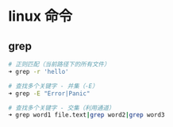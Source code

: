 # linux 命令

## grep

```bash
# 正则匹配（当前路径下的所有文件）
➜ grep -r 'hello'

# 查找多个关键字 - 并集（-E）
➜ grep -E "Error|Panic"

# 查找多个关键字 - 交集（利用通道）
➜ grep word1 file.text|grep word2|grep word3
```
